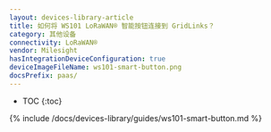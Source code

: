 ```yaml
---
layout: devices-library-article
title: 如何将 WS101 LoRaWAN® 智能按钮连接到 GridLinks？
category: 其他设备
connectivity: LoRaWAN®
vendor: Milesight
hasIntegrationDeviceConfiguration: true
deviceImageFileName: ws101-smart-button.png
docsPrefix: paas/
---
```


* TOC
{:toc}

{% include /docs/devices-library/guides/ws101-smart-button.md %}